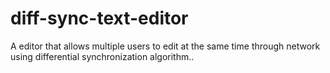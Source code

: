 # diff-sync-text-editor
A editor that allows multiple users to edit at the same time through network using differential synchronization algorithm..
